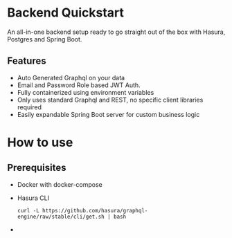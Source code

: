 
# Backend Quickstart

An all-in-one backend setup ready to go straight out of the box with Hasura, Postgres and Spring Boot.

## Features
- Auto Generated Graphql on your data
- Email and Password Role based JWT Auth.
- Fully containerized using environment variables
- Only uses standard Graphql and REST, no specific client libraries required
- Easily expandable Spring Boot server for custom business logic

# How to use

## Prerequisites

- Docker with docker-compose
- Hasura CLI

     ``curl -L https://github.com/hasura/graphql-engine/raw/stable/cli/get.sh | bash``
-
